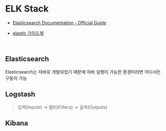 # ELK Stack

- [Elasticsearch Documentation - Official Guide](https://www.elastic.co/guide/index.html)

- [elastic 가이드북](https://esbook.kimjmin.net/)

<br/>

## Elasticsearch
Elasticsearch는 자바로 개발되었기 때문에 자바 실행이 가능한 환경이라면 어디서든 구동이 가능

## Logstash

> 입력(Inputs) → 필터(Filters) → 출력(Outputs)

## Kibana